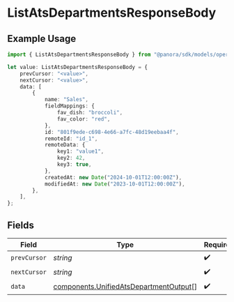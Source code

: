 # ListAtsDepartmentsResponseBody

## Example Usage

```typescript
import { ListAtsDepartmentsResponseBody } from "@panora/sdk/models/operations";

let value: ListAtsDepartmentsResponseBody = {
    prevCursor: "<value>",
    nextCursor: "<value>",
    data: [
        {
            name: "Sales",
            fieldMappings: {
                fav_dish: "broccoli",
                fav_color: "red",
            },
            id: "801f9ede-c698-4e66-a7fc-48d19eebaa4f",
            remoteId: "id_1",
            remoteData: {
                key1: "value1",
                key2: 42,
                key3: true,
            },
            createdAt: new Date("2024-10-01T12:00:00Z"),
            modifiedAt: new Date("2023-10-01T12:00:00Z"),
        },
    ],
};
```

## Fields

| Field                                                                                            | Type                                                                                             | Required                                                                                         | Description                                                                                      |
| ------------------------------------------------------------------------------------------------ | ------------------------------------------------------------------------------------------------ | ------------------------------------------------------------------------------------------------ | ------------------------------------------------------------------------------------------------ |
| `prevCursor`                                                                                     | *string*                                                                                         | :heavy_check_mark:                                                                               | N/A                                                                                              |
| `nextCursor`                                                                                     | *string*                                                                                         | :heavy_check_mark:                                                                               | N/A                                                                                              |
| `data`                                                                                           | [components.UnifiedAtsDepartmentOutput](../../models/components/unifiedatsdepartmentoutput.md)[] | :heavy_check_mark:                                                                               | N/A                                                                                              |